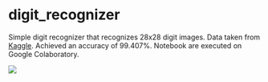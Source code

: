# digit_recognizer

Simple digit recognizer that recognizes 28x28 digit images. Data taken from [Kaggle](https://www.kaggle.com/c/digit-recognizer).
Achieved an accuracy of 99.407%.
Notebook are executed on Google Colaboratory. 

![](https://tek4vn.2soft.top/public_files/mnist-dataset-png)
